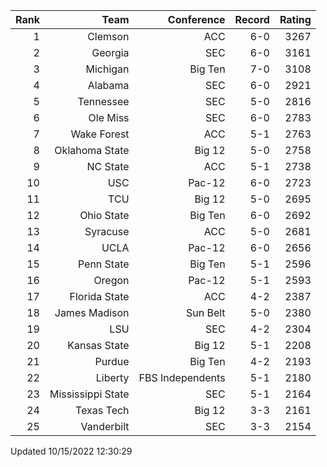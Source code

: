 | Rank  | Team                 | Conference           | Record   | Rating |
| ---:  | ---:                 | ---:                 | ---:     | ---:   |
| 1     | Clemson              | ACC                  | 6-0      | 3267   |
| 2     | Georgia              | SEC                  | 6-0      | 3161   |
| 3     | Michigan             | Big Ten              | 7-0      | 3108   |
| 4     | Alabama              | SEC                  | 6-0      | 2921   |
| 5     | Tennessee            | SEC                  | 5-0      | 2816   |
| 6     | Ole Miss             | SEC                  | 6-0      | 2783   |
| 7     | Wake Forest          | ACC                  | 5-1      | 2763   |
| 8     | Oklahoma State       | Big 12               | 5-0      | 2758   |
| 9     | NC State             | ACC                  | 5-1      | 2738   |
| 10    | USC                  | Pac-12               | 6-0      | 2723   |
| 11    | TCU                  | Big 12               | 5-0      | 2695   |
| 12    | Ohio State           | Big Ten              | 6-0      | 2692   |
| 13    | Syracuse             | ACC                  | 5-0      | 2681   |
| 14    | UCLA                 | Pac-12               | 6-0      | 2656   |
| 15    | Penn State           | Big Ten              | 5-1      | 2596   |
| 16    | Oregon               | Pac-12               | 5-1      | 2593   |
| 17    | Florida State        | ACC                  | 4-2      | 2387   |
| 18    | James Madison        | Sun Belt             | 5-0      | 2380   |
| 19    | LSU                  | SEC                  | 4-2      | 2304   |
| 20    | Kansas State         | Big 12               | 5-1      | 2208   |
| 21    | Purdue               | Big Ten              | 4-2      | 2193   |
| 22    | Liberty              | FBS Independents     | 5-1      | 2180   |
| 23    | Mississippi State    | SEC                  | 5-1      | 2164   |
| 24    | Texas Tech           | Big 12               | 3-3      | 2161   |
| 25    | Vanderbilt           | SEC                  | 3-3      | 2154   |

Updated 10/15/2022 12:30:29
